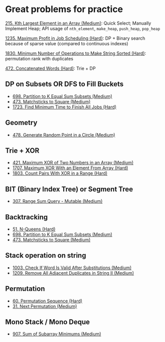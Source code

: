 # Great problems for practice

[215. Kth Largest Element in an Array (Medium)](https://leetcode.com/problems/kth-largest-element-in-an-array/): Quick Select; Manually Implement Heap; API usage of `nth_element`, `make_heap`, `push_heap`, `pop_heap`

[1235. Maximum Profit in Job Scheduling (Hard)](https://leetcode.com/problems/maximum-profit-in-job-scheduling/): DP + Binary search because of sparse value (compared to continuous indexes)

[1830. Minimum Number of Operations to Make String Sorted (Hard)](https://leetcode.com/problems/minimum-number-of-operations-to-make-string-sorted/): permutation rank with duplicates

[472. Concatenated Words (Hard)](https://leetcode.com/problems/concatenated-words/): Trie + DP

## DP on Subsets OR DFS to Fill Buckets

* [698. Partition to K Equal Sum Subsets (Medium)](https://leetcode.com/problems/partition-to-k-equal-sum-subsets/)
* [473. Matchsticks to Square (Medium)](https://leetcode.com/problems/matchsticks-to-square/)
* [1723. Find Minimum Time to Finish All Jobs (Hard)](https://leetcode.com/problems/find-minimum-time-to-finish-all-jobs/)

## Geometry

* [478. Generate Random Point in a Circle (Medium)](https://leetcode.com/problems/generate-random-point-in-a-circle/)

## Trie + XOR

* [421. Maximum XOR of Two Numbers in an Array (Medium)](https://leetcode.com/problems/maximum-xor-of-two-numbers-in-an-array/)
* [1707. Maximum XOR With an Element From Array (Hard)](https://leetcode.com/problems/maximum-xor-with-an-element-from-array/)
* [1803. Count Pairs With XOR in a Range (Hard)](https://leetcode.com/problems/count-pairs-with-xor-in-a-range/)

## BIT (Binary Index Tree) or Segment Tree

* [307. Range Sum Query - Mutable (Medium)](https://leetcode.com/problems/range-sum-query-mutable/)

## Backtracking

* [51. N-Queens (Hard)](https://leetcode.com/problems/n-queens/)
* [698. Partition to K Equal Sum Subsets (Medium)](https://leetcode.com/problems/partition-to-k-equal-sum-subsets/)
* [473. Matchsticks to Square (Medium)](https://leetcode.com/problems/matchsticks-to-square/)

## Stack operation on string

* [1003. Check If Word Is Valid After Substitutions (Medium)](https://leetcode.com/problems/check-if-word-is-valid-after-substitutions/)
* [1209. Remove All Adjacent Duplicates in String II (Medium)](https://leetcode.com/problems/remove-all-adjacent-duplicates-in-string-ii/)

## Permutation

* [60. Permutation Sequence (Hard)](https://leetcode.com/problems/permutation-sequence/)
* [31. Next Permutation (Medium)](https://leetcode.com/problems/next-permutation/)

## Mono Stack / Mono Deque

* [907. Sum of Subarray Minimums (Medium)](https://leetcode.com/problems/sum-of-subarray-minimums/)
